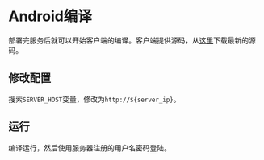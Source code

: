 # Android编译
部署完服务后就可以开始客户端的编译。客户端提供源码，从[这里](http://www.baidu.com)下载最新的源码。

## 修改配置
搜索```SERVER_HOST```变量，修改为```http://${server_ip}```。

## 运行
编译运行，然后使用服务器注册的用户名密码登陆。
